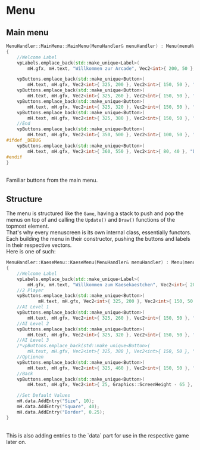 # Menu

## Main menu
```c++
MenuHandler::MainMenu::MainMenu(MenuHandler& menuHandler) : Menu(menuHandler) 
{
	//Welcome Label
	vpLabels.emplace_back(std::make_unique<Label>(
		mH.gfx, mH.text, "Willkommen zur Arcade", Vec2<int>{ 200, 50 }, Vec2<int>{ 400, 100 }, letterspacing, border, Color(0u, 0u, 185u), Colors::White));

	vpButtons.emplace_back(std::make_unique<Button>(
		mH.text, mH.gfx, Vec2<int>{ 325, 200 }, Vec2<int>{ 150, 50 }, "Kaesekaestchen", 2, letterspacing, border, half_bordersize, Colors::White, Colors::Black));
	vpButtons.emplace_back(std::make_unique<Button>(
		mH.text, mH.gfx, Vec2<int>{ 325, 260 }, Vec2<int>{ 150, 50 }, "Snake", 3, letterspacing, border, half_bordersize, Colors::White, Colors::Black));
	vpButtons.emplace_back(std::make_unique<Button>(
		mH.text, mH.gfx, Vec2<int>{ 325, 320 }, Vec2<int>{ 150, 50 }, "Pong", 4, letterspacing, border, half_bordersize, Colors::White, Colors::Black));
	vpButtons.emplace_back(std::make_unique<Button>(
		mH.text, mH.gfx, Vec2<int>{ 325, 380 }, Vec2<int>{ 150, 50 }, "Memestone", 5, letterspacing, border, half_bordersize, Colors::White, Colors::Black));
	//End
	vpButtons.emplace_back(std::make_unique<Button>( 
		mH.text, mH.gfx, Vec2<int>{ 350, 500 }, Vec2<int>{ 100, 50 }, "Beenden", 1, letterspacing, border, half_bordersize, Colors::Red, Colors::White));
#ifdef _DEBUG
	vpButtons.emplace_back(std::make_unique<Button>( 
		mH.text, mH.gfx, Vec2<int>{ 360, 550 }, Vec2<int>{ 80, 40 }, "DevMode", 1000000, letterspacing, border, half_bordersize, Colors::Cyan, Colors::Black));
#endif
}
```
<br/>
Familiar buttons from the main menu.<br/>

## Structure
The menu is structured like the `Game`, having a stack to push and pop the menus on top of and calling the `Update()` and `Draw()` functions of the topmost element.<br/>
That's why every menuscreen is its own internal class, essentially functors. Each building the menu in their constructor, pushing the buttons and labels in their respective vectors.<br/>
Here is one of such:<br/>

```c++
MenuHandler::KaeseMenu::KaeseMenu(MenuHandler& menuHandler) : Menu(menuHandler)
{
	//Welcome Label
	vpLabels.emplace_back(std::make_unique<Label>(
		mH.gfx, mH.text, "Willkommen zum Kaesekaestchen", Vec2<int>{ 200, 50 }, Vec2<int>{ 400, 100 }, letterspacing, border, Color(0u, 0u, 185u), Colors::White));
	//2 Player
	vpButtons.emplace_back(std::make_unique<Button>(
			mH.text, mH.gfx, Vec2<int>{ 325, 200 }, Vec2<int>{ 150, 50 }, "Zwei Spieler", 2, letterspacing, border, half_bordersize, Colors::White, Colors::Black));
	//AI Level 1
	vpButtons.emplace_back(std::make_unique<Button>(
		mH.text, mH.gfx, Vec2<int>{ 325, 260 }, Vec2<int>{ 150, 50 }, "Einfach", 3, letterspacing, border, half_bordersize, Colors::White, Colors::Black));
	//AI Level 2
	vpButtons.emplace_back(std::make_unique<Button>(
		mH.text, mH.gfx, Vec2<int>{ 325, 320 }, Vec2<int>{ 150, 50 }, "Mittel", 4, letterspacing, border, half_bordersize, Colors::White, Colors::Black));
	//AI Level 3
	/*vpButtons.emplace_back(std::make_unique<Button>(
		mH.text, mH.gfx, Vec2<int>{ 325, 380 }, Vec2<int>{ 150, 50 }, "Schwer", 5, letterspacing, border, half_bordersize, Colors::White, Colors::Black));*/
	//Optionen
	vpButtons.emplace_back(std::make_unique<Button>(
		mH.text, mH.gfx, Vec2<int>{ 325, 460 }, Vec2<int>{ 150, 50 }, "Optionen", 6, letterspacing, border, half_bordersize, Colors::White, Colors::Black));
	//Back
	vpButtons.emplace_back(std::make_unique<Button>(
		mH.text, mH.gfx, Vec2<int>{ 25, Graphics::ScreenHeight - 65 }, Vec2<int>{ 75, 40 }, "Back", 1, letterspacing, border, half_bordersize, Colors::Red, Colors::White));

	//Set Default Values
	mH.data.AddEntry("Size", 10);
	mH.data.AddEntry("Square", 40);
	mH.data.AddEntry("Border", 0.25);
}
```

<br/>
This is also adding entries to the `data` part for use in the respective game later on.
